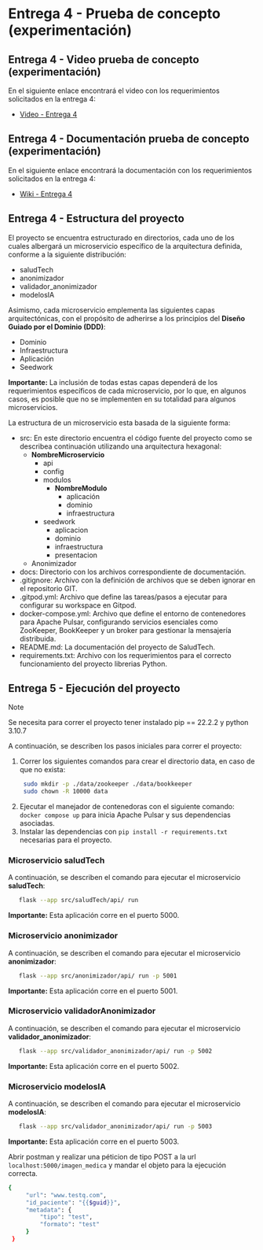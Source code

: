 # Entrega 4 - Prueba de concepto (experimentación)

## Entrega 4 - Video prueba de concepto (experimentación)

En el siguiente enlace encontrará el video con los requerimientos solicitados en la entrega 4:
- [Video - Entrega 4]()

## Entrega 4 - Documentación prueba de concepto (experimentación)

En el siguiente enlace encontrará la documentación con los requerimientos solicitados en la entrega 4:
- [Wiki - Entrega 4](https://github.com/JulianP911/MISW4406-Entrega-4/wiki)

## Entrega 4 - Estructura del proyecto

El proyecto se encuentra estructurado en directorios, cada uno de los cuales albergará un microservicio específico de la arquitectura definida, conforme a la siguiente distribución:

- saludTech
- anonimizador
- validador_anonimizador
- modelosIA

Asimismo, cada microservicio emplementa las siguientes capas arquitectónicas, con el propósito de adherirse a los principios del **Diseño Guiado por el Dominio (DDD)**:

- Dominio
- Infraestructura
- Aplicación
- Seedwork

**Importante:** La inclusión de todas estas capas dependerá de los requerimientos específicos de cada microservicio, por lo que, en algunos casos, es posible que no se implementen en su totalidad para algunos microservicios.

La estructura de un microservicio esta basada de la siguiente forma:

- src: En este directorio encuentra el código fuente del proyecto como se describea continuación utilizando una arquitectura hexagonal:
  - **NombreMicroservicio**
    - api
    - config
    - modulos
      - **NombreModulo**
        - aplicación
        - dominio
        - infraestructura
    - seedwork
      - aplicacion
      - dominio
      - infraestructura
      - presentacion
  - Anonimizador
- docs: Directorio con los archivos correspondiente de documentación.
- .gitignore: Archivo con la definición de archivos que se deben ignorar en el repositorio GIT.
- .gitpod.yml: Archivo que define las tareas/pasos a ejecutar para configurar su workspace en Gitpod.
- docker-compose.yml: Archivo que define el entorno de contenedores para Apache Pulsar, configurando servicios esenciales como ZooKeeper, BookKeeper y un broker para gestionar la mensajería distribuida.
- README.md: La documentación del proyecto de SaludTech.
- requirements.txt: Archivo con los requerimientos para el correcto funcionamiento del proyecto librerias Python.

## Entrega 5 - Ejecución del proyecto

> [!NOTE]  
> Se necesita para correr el proyecto tener instalado pip == 22.2.2 y python 3.10.7

A continuación, se describen los pasos iniciales para correr el proyecto:

1. Correr los siguientes comandos para crear el directorio data, en caso de que no exista:
   ```bash
    sudo mkdir -p ./data/zookeeper ./data/bookkeeper
    sudo chown -R 10000 data
   ```
2. Ejecutar el manejador de contenedoras con el siguiente comando: `docker compose up` para inicia Apache Pulsar y sus dependencias asociadas.
3. Instalar las dependencias con `pip install -r requirements.txt` necesarias para el proyecto.

### Microservicio saludTech

A continuación, se describen el comando para ejecutar el microservicio **saludTech**:

```bash
   flask --app src/saludTech/api/ run
```

**Importante:** Esta aplicación corre en el puerto 5000.

### Microservicio anonimizador

A continuación, se describen el comando para ejecutar el microservicio **anonimizador**:

```bash
   flask --app src/anonimizador/api/ run -p 5001
```

**Importante:** Esta aplicación corre en el puerto 5001.

### Microservicio validadorAnonimizador

A continuación, se describen el comando para ejecutar el microservicio **validador_anonimizador**:

```bash
   flask --app src/validador_anonimizador/api/ run -p 5002
```

**Importante:** Esta aplicación corre en el puerto 5002.

### Microservicio modelosIA

A continuación, se describen el comando para ejecutar el microservicio **modelosIA**:

```bash
   flask --app src/validador_anonimizador/api/ run -p 5003
```

**Importante:** Esta aplicación corre en el puerto 5003.

Abrir postman y realizar una péticion de tipo POST a la url `localhost:5000/imagen_medica` y mandar el objeto para la ejecución correcta.
   ```bash
   {
        "url": "www.testq.com",
        "id_paciente": "{{$guid}}",
        "metadata": {
            "tipo": "test",
            "formato": "test"
        }
    }
   ```
